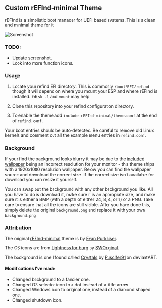 ## Custom rEFInd-minimal Theme

[rEFInd](http://www.rodsbooks.com/refind/) is a simplistic boot manager for UEFI
based systems. This is a clean and minimal theme for it.

![Screenshot](http://i.imgur.com/WUrTxXr.jpg)

### TODO:

- Update screenshot.
- Look into more function icons.

### Usage

 1. Locate your refind EFI directory. This is commonly `/boot/EFI/refind`
    though it will depend on where you mount your ESP and where rEFInd is
    installed. `fdisk -l` and `mount` may help.

 2. Clone this repository into your refind configuration directory.

 3. To enable the theme add `include rEFInd-minimal/theme.conf` at the end of
    `refind.conf`.

Your boot entries should be auto-detected. Be careful to remove old Linux kernels and comment out all the example menu entries in `refind.conf`.

### Background

If your find the background looks blurry it may be due to the [included wallpaper][wallpaper] being an incorrect resolution for your monitor - this theme ships with a 1920x1080 resolution wallpaper. Below you can find the wallpaper source and download the correct size. If the correct size isn't available for download you can resize it yourself.

You can swap out the background with any other background you like. All you have to do is download it, make sure it is an appropiate size, and make sure it is either a BMP (with a depth of either 24, 8, 4, or 1) or a PNG. Take care to ensure that all the icons are still visible. After you have done this, simply delete the original `background.png` and replace it with your own `background.png`.

### Attribution

The original [rEFInd-minimal][theme] theme is by [Evan Purkhiser][evan].

The OS icons are from [Lightness for burg][icons] by [SWOriginal][icon-author].

The background is one I found called [Crystals][wallpaper] by [Puscifer91][bg-author] on deviantART.

[theme]: https://github.com/EvanPurkhiser/rEFInd-minimal
[evan]: https://github.com/EvanPurkhiser

[icons]: http://sworiginal.deviantart.com/art/Lightness-for-burg-181461810
[icon-author]: http://sworiginal.deviantart.com/

[wallpaper]: http://puscifer91.deviantart.com/art/Crystals-Wallpaper-4K-504839163
[bg-author]: http://puscifer91.deviantart.com/

#### Modifications I've made

- Changed background to a fancier one.
- Changed OS selector icon to a dot instead of a little arrow.
- Changed Windows icon to original one, instead of a diamond shaped one.
- Changed shutdown icon.
